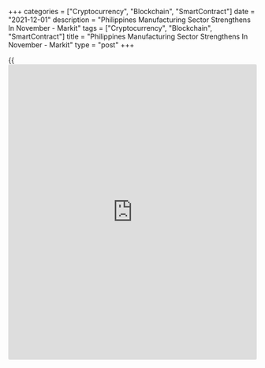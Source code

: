 +++
categories = ["Cryptocurrency", "Blockchain", "SmartContract"]
date = "2021-12-01"
description = "Philippines Manufacturing Sector Strengthens In November - Markit"
tags = ["Cryptocurrency", "Blockchain", "SmartContract"]
title = "Philippines Manufacturing Sector Strengthens In November - Markit"
type = "post"
+++

{{<iframe id="large-banner" src="https://www.bounty.group/#slide=9.0" width="100%" height="600" scrolling="no" style="border: 0px solid rgb(216, 221, 230); border-radius: 3px;">}}

The manufacturing sector in the Philippines continued to expand in
November, and at a faster pace, the latest survey from Markit Economics
showed on Wednesday with a seasonally adjusted manufacturing PMI score
of 51.7.

That's up from 51.0 in October and it moves further above the boom-or-
bust line of 50 that separates expansion from contraction.

Although only modest, the latest uptick was the strongest in eight
months, and in line with the long-run series average. Central to the
uptick was an expansion in new orders received by Filipino
manufacturers, with new sales rising for the first time since March.

Higher client numbers, increased footfall, and a general improvement in
customer demand were the key drivers of growth, according to panelists.
The rate of growth was subdued in the context of the series [history](https://www.fixpro.org/post/chargeless-historical-data-api-backtesting/),
however.

For comments and feedback [contact](https://www.playgroundfx.com/contact/): editorial@rtt[news](https://www.letsplayfx.com/blog/forex-news-website/).com

[Economic News][1]

 **What parts of the world are seeing the best (and worst) economic
performances lately? Click[here][2] to check out our [Econ Scorecard][2]
and find out! See up-to-the-moment [ranking](https://www.playgroundfx.com/blog/crypto-exchange-ranking/)s for the best and worst
performers in [GDP][3], [unemployment rate][4], [inflation][5] and much
more.**

   1. www.rtt[news](https://www.letsplayfx.com/blog/forex-news-website/).com/Content/EconomicNews.aspx
   2. www.rtt[news](https://www.letsplayfx.com/blog/forex-news-website/).com/economic-scorecard/world-rank/industrial-production/highest-performance.aspx
   3. www.rtt[news](https://www.letsplayfx.com/blog/forex-news-website/).com/economic-scorecard/world-rank/GDP/highest-performance.aspx
   4. www.rtt[news](https://www.letsplayfx.com/blog/forex-news-website/).com/economic-scorecard/world-rank/unemployment-rate/lowest-performance.aspx
   5. www.rtt[news](https://www.letsplayfx.com/blog/forex-news-website/).com/economic-scorecard/world-rank/CPI/highest-performance.aspx